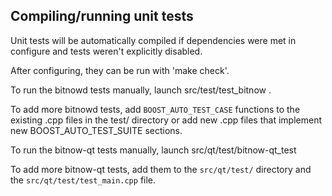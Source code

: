 Compiling/running unit tests
------------------------------------

Unit tests will be automatically compiled if dependencies were met in configure
and tests weren't explicitly disabled.

After configuring, they can be run with 'make check'.

To run the bitnowd tests manually, launch src/test/test_bitnow .

To add more bitnowd tests, add `BOOST_AUTO_TEST_CASE` functions to the existing
.cpp files in the test/ directory or add new .cpp files that
implement new BOOST_AUTO_TEST_SUITE sections.

To run the bitnow-qt tests manually, launch src/qt/test/bitnow-qt_test

To add more bitnow-qt tests, add them to the `src/qt/test/` directory and
the `src/qt/test/test_main.cpp` file.
